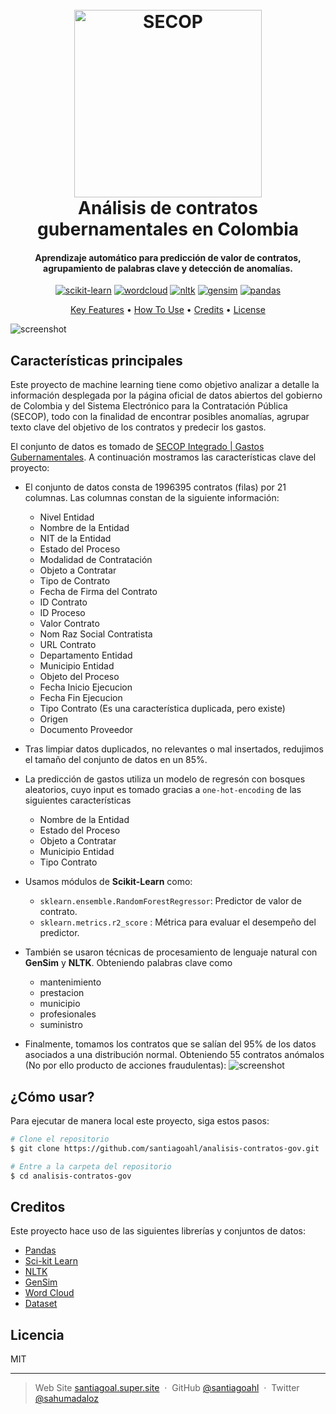 <h1 align="center">
  <br>
  <a href="https://www.contratos.gov.co/consultas/inicioConsulta.do"><img src="https://www.laguajira.gov.co/Proyecto/PublishingImages/Paginas/Registrarse-SECOP-II/Secop_II.png" alt="SECOP" width="300"></a>
  <br>
Análisis de contratos gubernamentales en Colombia
  <br>
</h1>

<h4 align="center">Aprendizaje automático para predicción de valor de contratos, agrupamiento de palabras clave y detección de anomalías. 
</h4>

<p align="center">
   <a href='https://github.com/shivamkapasia0' target="_blank"><img alt='scikit-learn' src='https://img.shields.io/badge/scikit-learn-100000?style=for-the-badge&logo=scikit-learn&logoColor=FFFFFF&labelColor=FF6A00&color=1882EA'/></a> <a href='https://pypi.org/project/wordcloud/' target="_blank"><img alt='wordcloud' src='https://img.shields.io/badge/Word-Cloud-100000?style=for-the-badge&logo=wordcloud&logoColor=white&labelColor=9CFFD2&color=E9FF80'/></a> <a href='https://www.nltk.org/' target="_blank"><img alt='nltk' src='https://img.shields.io/badge/Nltk-100000?style=for-the-badge&logo=nltk&logoColor=white&labelColor=0C249D&color=0C249D'/></a> <a href='https://radimrehurek.com/gensim/' target="_blank"><img alt='gensim' src='https://img.shields.io/badge/gensim-100000?style=for-the-badge&logo=gensim&logoColor=white&labelColor=0C249D&color=00BBD4'/></a> <a href='https://pandas.pydata.org/' target="_blank"><img alt='pandas' src='https://img.shields.io/badge/pandas-100000?style=for-the-badge&logo=pandas&logoColor=2D0090&labelColor=9D7BEA&color=D2C0FA'/></a> 
</p>

<p align="center">
  <a href="#key-features">Key Features</a> •
  <a href="#how-to-use">How To Use</a> •
  <a href="#credits">Credits</a> •
  <a href="#license">License</a> 
</p>

![screenshot](https://winter-anchovy-50e.notion.site/image/https%3A%2F%2Fs3-us-west-2.amazonaws.com%2Fsecure.notion-static.com%2F0b33107d-3986-4b8c-92cd-4762a2bcc607%2Fimag.png?id=096b43d2-303f-433f-90e5-fb28af546e68&table=block&spaceId=12eea25e-0790-4a8f-aa1c-b60f93c02da2&width=1140&userId=&cache=v2)

## Características principales

Este proyecto de machine learning tiene como objetivo analizar a detalle la información desplegada por la página oficial de datos abiertos del gobierno de Colombia y del Sistema Electrónico para la Contratación Pública (SECOP), todo con la finalidad de encontrar posibles anomalías, agrupar texto clave del objetivo de los contratos y predecir los gastos. 

El conjunto de datos es tomado de [SECOP Integrado | Gastos Gubernamentales](https://www.datos.gov.co/Gastos-Gubernamentales/SECOP-Integrado/rpmr-utcd). A continuación mostramos las características clave del proyecto:


* El conjunto de datos consta de 1996395 contratos (filas) por 21 columnas. Las columnas constan de la siguiente información:
	 * Nivel Entidad
	 * Nombre de la Entidad
	 * NIT de la Entidad
	 * Estado del Proceso
	 * Modalidad de Contratación
	 * Objeto a Contratar
	 * Tipo de Contrato
	 * Fecha de Firma del Contrato
	 * ID Contrato
	 * ID Proceso
	 * Valor Contrato
	 * Nom Raz Social Contratista
	 * URL Contrato
	 * Departamento Entidad
	 * Municipio Entidad
	 * Objeto del Proceso
	 * Fecha Inicio Ejecucion
	 * Fecha Fin Ejecucion
	 * Tipo Contrato (Es una característica duplicada, pero existe)
	 * Origen
	 * Documento Proveedor

* Tras limpiar datos duplicados, no relevantes o mal insertados, redujimos el tamaño del conjunto de datos en un 85%.

* La predicción de gastos utiliza un modelo de regresón con bosques aleatorios, cuyo input es tomado gracias a `one-hot-encoding` de las siguientes características

	* Nombre de la Entidad	
	* Estado del Proceso	
	* Objeto a Contratar	
	* Municipio Entidad	
	* Tipo Contrato


* Usamos módulos de  **Scikit-Learn** como:
  - `sklearn.ensemble.RandomForestRegressor`: Predictor de valor de contrato.
  -  `sklearn.metrics.r2_score` : Métrica para evaluar el desempeño del predictor.
* También se usaron técnicas de procesamiento de lenguaje natural con **GenSim** y **NLTK**. Obteniendo palabras clave como
	 - mantenimiento
	 - prestacion
	 - municipio
	 - profesionales
	 - suministro

* Finalmente, tomamos los contratos que se salían del 95% de los datos asociados a una distribución normal. Obteniendo 55 contratos anómalos (No por ello producto de acciones fraudulentas):
![screenshot](https://winter-anchovy-50e.notion.site/image/https%3A%2F%2Fs3-us-west-2.amazonaws.com%2Fsecure.notion-static.com%2Fff46babf-1721-4bcf-85c3-c72aae4c75cf%2FUntitled.png?id=9ca482b0-7866-4d96-8bb8-28942f0310d5&table=block&spaceId=12eea25e-0790-4a8f-aa1c-b60f93c02da2&width=2000&userId=&cache=v2)

## ¿Cómo usar?

Para ejecutar de manera local este proyecto, siga estos pasos:

```bash
# Clone el repositorio
$ git clone https://github.com/santiagoahl/analisis-contratos-gov.git

# Entre a la carpeta del repositorio
$ cd analisis-contratos-gov

```

## Creditos
Este proyecto hace uso de las siguientes librerías y conjuntos de datos:

- [Pandas](https://pandas.pydata.org/)
- [Sci-kit Learn](https://scikit-learn.org/)
- [NLTK](https://www.nltk.org/)
- [GenSim](https://radimrehurek.com/gensim/)
- [Word Cloud](https://pypi.org/project/wordcloud/)
- [Dataset](https://www.datos.gov.co/Gastos-Gubernamentales/SECOP-Integrado/rpmr-utcd)


## Licencia

MIT

---

> Web Site [santiagoal.super.site](https://santiagoal.super.site/) &nbsp;&middot;&nbsp;
> GitHub [@santiagoahl](https://github.com/santiagoahl) &nbsp;&middot;&nbsp;
> Twitter [@sahumadaloz](https://twitter.com/sahumadaloz)
